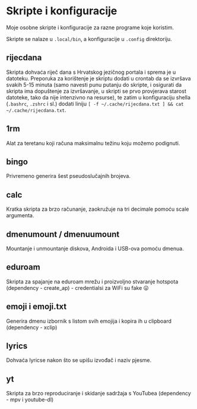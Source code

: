 # Skripte i konfiguracije

Moje osobne skripte i konfiguracije za razne programe koje koristim. 

Skripte se nalaze u ```.local/bin```, a konfiguracije u ```.config``` direktoriju.

## rijecdana

Skripta dohvaća riječ dana s Hrvatskog jezičnog portala i sprema je u datoteku. Preporuka za korištenje je skriptu dodati u crontab da se izvršava svakih 5-15 minuta (samo navesti punu putanju do skripte, i osigurati da skripta ima dopuštenje za izvršavanje, u skripti se prvo provjerava starost datoteke, tako da nije intenzivno na resurse), te zatim u konfiguraciju shella (```.bashrc```, ```.zshrc``` i sl.) dodati liniju ```[ -f ~/.cache/rijecdana.txt ] && cat ~/.cache/rijecdana.txt```.

## 1rm

Alat za teretanu koji računa maksimalnu težinu koju možemo podignuti.

## bingo

Privremeno generira šest pseudoslučajnih brojeva.

## calc

Kratka skripta za brzo računanje, zaokružuje na tri decimale pomoću scale argumenta.

## dmenumount / dmenuumount

Mountanje i unmountanje diskova, Androida i USB-ova pomoću dmenua.

## eduroam

Skripta za spajanje na eduroam mrežu i proizvoljno stvaranje hotspota (dependency - create_ap) - credentialsi za WiFi su fake 😛

## emoji i emoji.txt

Generira dmenu izbornik s listom svih emojija i kopira ih u clipboard (dependency - xclip)

## lyrics

Dohvaća lyricse nakon što se upišu izvođač i naziv pjesme.

## yt

Skripta za brzo reproduciranje i skidanje sadržaja s YouTubea (dependency - mpv i youtube-dl)
